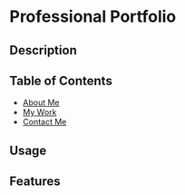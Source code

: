 # Professional Portfolio



## Description

 

## Table of Contents

- [About Me](#About-Me)
- [My Work](#My-Work)
- [Contact Me](#Contact-Me)

## Usage




## Features

